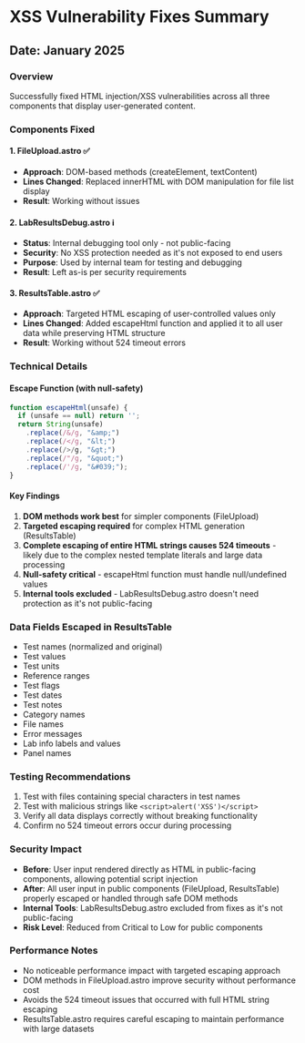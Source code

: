 # XSS Vulnerability Fixes Summary

## Date: January 2025

### Overview
Successfully fixed HTML injection/XSS vulnerabilities across all three components that display user-generated content.

### Components Fixed

#### 1. FileUpload.astro ✅
- **Approach**: DOM-based methods (createElement, textContent)
- **Lines Changed**: Replaced innerHTML with DOM manipulation for file list display
- **Result**: Working without issues

#### 2. LabResultsDebug.astro ℹ️
- **Status**: Internal debugging tool only - not public-facing
- **Security**: No XSS protection needed as it's not exposed to end users
- **Purpose**: Used by internal team for testing and debugging
- **Result**: Left as-is per security requirements

#### 3. ResultsTable.astro ✅
- **Approach**: Targeted HTML escaping of user-controlled values only
- **Lines Changed**: Added escapeHtml function and applied it to all user data while preserving HTML structure
- **Result**: Working without 524 timeout errors

### Technical Details

#### Escape Function (with null-safety)
```javascript
function escapeHtml(unsafe) {
  if (unsafe == null) return '';
  return String(unsafe)
    .replace(/&/g, "&amp;")
    .replace(/</g, "&lt;")
    .replace(/>/g, "&gt;")
    .replace(/"/g, "&quot;")
    .replace(/'/g, "&#039;");
}
```

#### Key Findings
1. **DOM methods work best** for simpler components (FileUpload)
2. **Targeted escaping required** for complex HTML generation (ResultsTable)
3. **Complete escaping of entire HTML strings causes 524 timeouts** - likely due to the complex nested template literals and large data processing
4. **Null-safety critical** - escapeHtml function must handle null/undefined values
5. **Internal tools excluded** - LabResultsDebug.astro doesn't need protection as it's not public-facing

### Data Fields Escaped in ResultsTable
- Test names (normalized and original)
- Test values
- Test units
- Reference ranges
- Test flags
- Test dates
- Test notes
- Category names
- File names
- Error messages
- Lab info labels and values
- Panel names

### Testing Recommendations
1. Test with files containing special characters in test names
2. Test with malicious strings like `<script>alert('XSS')</script>`
3. Verify all data displays correctly without breaking functionality
4. Confirm no 524 timeout errors occur during processing

### Security Impact
- **Before**: User input rendered directly as HTML in public-facing components, allowing potential script injection
- **After**: All user input in public components (FileUpload, ResultsTable) properly escaped or handled through safe DOM methods
- **Internal Tools**: LabResultsDebug.astro excluded from fixes as it's not public-facing
- **Risk Level**: Reduced from Critical to Low for public components

### Performance Notes
- No noticeable performance impact with targeted escaping approach
- DOM methods in FileUpload.astro improve security without performance cost
- Avoids the 524 timeout issues that occurred with full HTML string escaping
- ResultsTable.astro requires careful escaping to maintain performance with large datasets